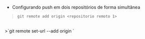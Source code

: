 - Configurando push em dois repositórios de forma simultânea

>`git remote add origin <repositorio remoto 1>`
<br>
>`git remote set-url --add origin <repositorio remoto 2>`
